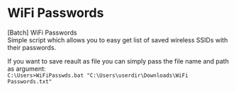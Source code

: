 # WiFi Passwords
[Batch] WiFi Passwords  
Simple script which allows you to easy get list of saved wireless SSIDs with their passwords.  

If you want to save reault as file you can simply pass the file name and path as argument:  
`C:\Users>WiFiPasswds.bat "C:\Users\userdir\Downloads\WiFi Passwords.txt"`
